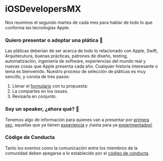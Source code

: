 # iOSDevelopersMX

Nos reunimos el segundo martes de cada mes para hablar de todo lo que conforma las tecnologías Apple.

### Quiero presentar o adoptar una plática 📖

Las pláticas deberían de ser acerca de todo lo relacionado con Apple, Swift, Arquitecutura, buenas prácticas, patrones de diseño, testing, automatización, ingeniería de software, experiencias del mundo real y nuevas cosas que Apple presenta cada año. Cualquier historia interesante o tema es bienvenido. Nuestro proceso de selección de pláticas es muy sencillo, y consta de tres pasos:

1) Llenar el [formulario](#) con tu propuesta:
2) La compartes en los issues.
3) Revisarla en conjunto.

### Soy un speaker, ¿ahora qué? 📖

Tenemos algo de información para quienes van a presentar por [primera vez](#), aquellas que ya tienen [experiencia](#) y ¡hasta para ya [experimentados!](#)

### Código de Conducta

Tanto los eventos como la comunicación entre los miembros de la comunidad deben apegarse a lo establecido por el [código de conducta](#).